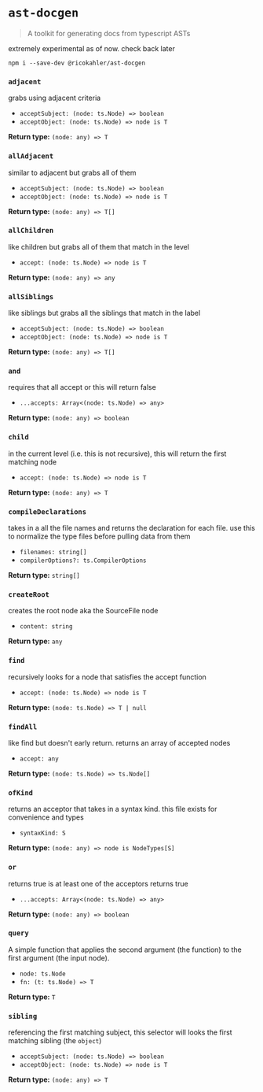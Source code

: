 # `ast-docgen`

> A toolkit for generating docs from typescript ASTs

extremely experimental as of now. check back later

```
npm i --save-dev @ricokahler/ast-docgen
```

<!-- START_DOCGEN -->

### `adjacent`

grabs using adjacent criteria

- `acceptSubject: (node: ts.Node) => boolean`
- `acceptObject: (node: ts.Node) => node is T`

**Return type:** `(node: any) => T`

### `allAdjacent`

similar to adjacent but grabs all of them

- `acceptSubject: (node: ts.Node) => boolean`
- `acceptObject: (node: ts.Node) => node is T`

**Return type:** `(node: any) => T[]`

### `allChildren`

like children but grabs all of them that match in the level

- `accept: (node: ts.Node) => node is T`

**Return type:** `(node: any) => any`

### `allSiblings`

like siblings but grabs all the siblings that match in the label

- `acceptSubject: (node: ts.Node) => boolean`
- `acceptObject: (node: ts.Node) => node is T`

**Return type:** `(node: any) => T[]`

### `and`

requires that all accept or this will return false

- `...accepts: Array<(node: ts.Node) => any>`

**Return type:** `(node: any) => boolean`

### `child`

in the current level (i.e. this is not recursive), this will return the first
matching node

- `accept: (node: ts.Node) => node is T`

**Return type:** `(node: any) => T`

### `compileDeclarations`

takes in a all the file names and returns the declaration for each file.
use this to normalize the type files before pulling data from them

- `filenames: string[]`
- `compilerOptions?: ts.CompilerOptions`

**Return type:** `string[]`

### `createRoot`

creates the root node aka the SourceFile node

- `content: string`

**Return type:** `any`

### `find`

recursively looks for a node that satisfies the accept function

- `accept: (node: ts.Node) => node is T`

**Return type:** `(node: ts.Node) => T | null`

### `findAll`

like find but doesn't early return. returns an array of accepted nodes

- `accept: any`

**Return type:** `(node: ts.Node) => ts.Node[]`

### `ofKind`

returns an acceptor that takes in a syntax kind. this file exists for
convenience and types

- `syntaxKind: S`

**Return type:** `(node: any) => node is NodeTypes[S]`

### `or`

returns true is at least one of the acceptors returns true

- `...accepts: Array<(node: ts.Node) => any>`

**Return type:** `(node: any) => boolean`

### `query`

A simple function that applies the second argument (the function) to the
first argument (the input node).

- `node: ts.Node`
- `fn: (t: ts.Node) => T`

**Return type:** `T`

### `sibling`

referencing the first matching subject, this selector will looks the first
matching sibling (the `object`)

- `acceptSubject: (node: ts.Node) => boolean`
- `acceptObject: (node: ts.Node) => node is T`

**Return type:** `(node: any) => T`
